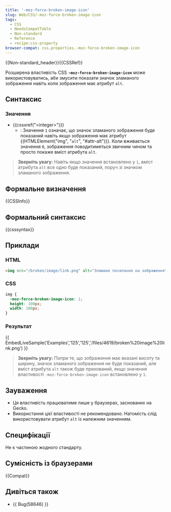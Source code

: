```yaml
---
title: '-moz-force-broken-image-icon'
slug: Web/CSS/-moz-force-broken-image-icon
tags:
  - CSS
  - NeedsCompatTable
  - Non-standard
  - Reference
  - recipe:css-property
browser-compat: css.properties.-moz-force-broken-image-icon
---
```


{{Non-standard_header}}{{CSSRef}}

Розширена властивість CSS **`-moz-force-broken-image-icon`** може використовуватись, аби змусити показати значок зламаного зображення навіть коли зображення має атрибут `alt`.

## Синтаксис

### Значення

- {{cssxref("&lt;integer&gt;")}}
  - : Значення `1` означає, що значок зламаного зображення буде показаний навіть якщо зображення має атрибут {{HTMLElement("img", "<code>alt</code>", "#attr-alt")}}. Коли вживається значення `0`, зображення поводитиметься звичним чином та просто покаже вміст атрибута `alt`.

> **Зверніть увагу:** Навіть якщо значення встановлено у `1`, вміст атрибута `alt` все одно буде показаний, поруч зі значком зламаного зображення.

## Формальне визначення

{{CSSInfo}}

## Формальний синтаксис

{{csssyntax}}

## Приклади

### HTML

```html
<img src="/broken/image/link.png" alt="Зламане посилання на зображення" />
```

### CSS

```css
img {
  -moz-force-broken-image-icon: 1;
  height: 100px;
  width: 100px;
}
```

### Результат

{{ EmbedLiveSample('Examples','125','125','/files/4619/broken%20image%20link.png') }}

> **Зверніть увагу:** Попри те, що зображення має вказані висоту та ширину, значок зламаного зображення не буде показаний, але вміст атрибута `alt` також буде прихований, якщо значення властивості `-moz-force-broken-image-icon` встановлено у `1`.

## Зауваження

- Ця властивість працюватиме лише у браузерах, заснованих на Gecko.
- Використання цієї властивості не рекомендовано. Натомість слід використовувати атрибут `alt` із належним значенням.

## Специфікації

Не є частиною жодного стандарту.

## Сумісність із браузерами

{{Compat}}

## Дивіться також

- {{ Bug(58646) }}
